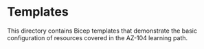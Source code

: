 # Templates

This directory contains Bicep templates that demonstrate the basic configuration of resources covered in the AZ-104 learning path.
